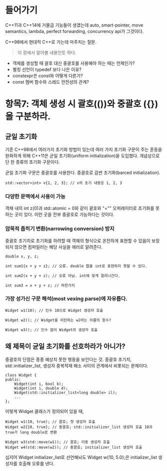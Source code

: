 # 들어가기

C++11과 C++14에 거물급 기능들이 생겼는데 auto, smart-pointer, move semantics, lambda, perfect forwarding, concurrency api가 그것이다.

C++98에서 현대적 C++로 가는데 마주치는 질문.
> 이 장에서 알아볼 내용인듯 하다.

* 객체를 생성할 때 괄호 대신 중괄호를 사용해야 하는 때는 언제인가?
* 별칭 선언이 typedef 보다 나은 이유?
* constexpr은 const와 어떻게 다른가?
* const 멤버 함수와 스레드 안전성의 관계?

# 항목7: 객체 생성 시 괄호(())와 중괄호 ({})을 구분하라.

## 균일 초기화

기존 C++98에서 여러가지 초기화 방법이 있는데 여러 가지 초기화 구문이 주는 혼동을 완화하게 위해 C++11은 균일 초기화(uniform initialization)을 도입했다. 개념상으로 단 한 종류의 초기화 구문이다.

균일 초기화 구문은 중괄호를 사용한다. 중괄호로 감싼 초기화(barced initialization).

```
std::vector<int> v{1, 2, 3}; // v의 초기 내용은 1, 2, 3
```

### 다양한 문맥에서 사용이 가능

객채 내의 int z(0)과 std::atomic<int> = 0와 같이 괄호와 "="" 오퍼레이터로 초기화를 못 하는 곳이 있다. 이런 곳을 전부 중괄호로 가능하다는 것이다.

### 암묵적 좁히기 변환(narrowing conversion) 방지

중괄호 초기치로 초기화를 하려할 때 객체의 형식으로 온전하게 표현할 수 있음이 보장되지 않으면 컴파일러는 해당 사실을 에러로 알려준다.

```
double x, y, z;

int sum1{x + y + z}; // 오류. double 합을 int로 표현하지 못할 수 있다.

int sum2(x + y + z); // 오류 아님. int에 맞게 잘려나간다.

int sum3 = x + y + z; // 마찬가지
```

### 가장 성가신 구문 해석(most vexing parse)에 자유롭다.

```
Widget w1(10); // 인수 10으로 Widget 생성자 호출

Widget w2(); // Widget을 리턴하는 w2라는 이름의 함수?

Widget w3(); // 인수 없이 Widget의 생성자 호출
```

## 왜 제목이 균일 초기화를 선호하라가 아니가?

중괄호의 단점은 종종 예상치 못한 행동을 보인다는 것. 중괄호 초기치, std::initializer_list, 생성자 중복적재 해소 사이의 관계에서 비롯되는 문제이다.

```
class Widget {
public:
    Widget(int i, bool b);
    Widget(int i, double d);
    Widget(std::initializer_list<long double> il);
    ...
};
```

이렇게 Widget 클래스가 정의되어 있을 때,

```
Widget w1(10, true); // 괄호; 첫 생성자 호출
Widget w2{10, true}; // 중괄호; std::initializer_list 생성자 호출 10과 true가 long double로 변환

Widget w3(std::move(w1)); // 괄호; 이동 생성자 호출
Widget w4(std::move(w2)); // 중괄호; initializer_list 생성자 호출
```

심지어 Widget initializer_list<bool>로 선언해놔도 Widget w{10, 5.0};은 initializer_list 생성자를 호출해 오류를 낸다.
